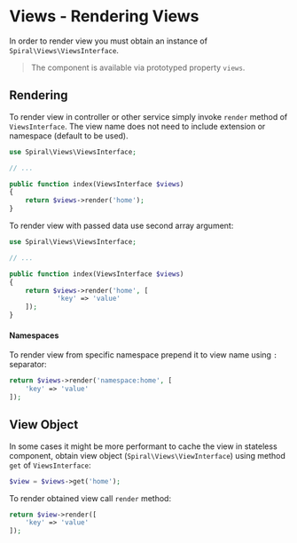 # Views - Rendering Views
In order to render view you must obtain an instance of `Spiral\Views\ViewsInterface`.

> The component is available via prototyped property `views`.

## Rendering
To render view in controller or other service simply invoke `render` method of `ViewsInterface`. The view name
does not need to include extension or namespace (default to be used).

```php
use Spiral\Views\ViewsInterface;

// ...

public function index(ViewsInterface $views)
{
    return $views->render('home');
}
```

To render view with passed data use second array argument:

```php
use Spiral\Views\ViewsInterface;

// ...

public function index(ViewsInterface $views)
{
    return $views->render('home', [
            'key' => 'value'
    ]);
}
```

#### Namespaces
To render view from specific namespace prepend it to view name using `:` separator:

```php
return $views->render('namespace:home', [
    'key' => 'value'
]);
```

## View Object
In some cases it might be more performant to cache the view in stateless component, obtain view object (`Spiral\Views\ViewInterface`)
using method `get` of `ViewsInterface`:

```php
$view = $views->get('home');
```  

To render obtained view call `render` method:

```php
return $view->render([
    'key' => 'value'
]);
```
